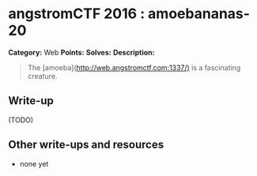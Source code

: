 # angstromCTF 2016 : amoebananas-20

**Category:** Web
**Points:** 
**Solves:** 
**Description:**

> The [amoeba](<http://web.angstromctf.com:1337/)> is a fascinating creature. 
> 


## Write-up

(TODO)

## Other write-ups and resources

* none yet
